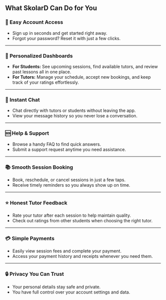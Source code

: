 ## What SkolarD Can Do for You

### 📝 Easy Account Access
- Sign up in seconds and get started right away.
- Forgot your password? Reset it with just a few clicks.

---

### 📆 Personalized Dashboards
- **For Students:** See upcoming sessions, find available tutors, and review past lessons all in one place.
- **For Tutors:** Manage your schedule, accept new bookings, and keep track of your ratings effortlessly.

---

### 💬 Instant Chat
- Chat directly with tutors or students without leaving the app.
- View your message history so you never lose a conversation.

---

### 🆘 Help & Support
- Browse a handy FAQ to find quick answers.
- Submit a support request anytime you need assistance.

---

### 📚 Smooth Session Booking
- Book, reschedule, or cancel sessions in just a few taps.
- Receive timely reminders so you always show up on time.

---

### ⭐ Honest Tutor Feedback
- Rate your tutor after each session to help maintain quality.
- Check out ratings from other students when choosing the right tutor.

---

### 💳 Simple Payments
- Easily view session fees and complete your payment.
- Access your payment history and receipts whenever you need them.

---

### 🔒 Privacy You Can Trust
- Your personal details stay safe and private.
- You have full control over your account settings and data.
